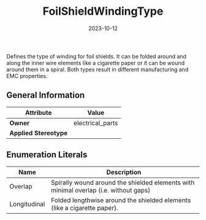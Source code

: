 ﻿---
title: FoilShieldWindingType
toc: false
type: specs
date: "2023-10-12"
draft: false
specification: VEC
version: 2.1.0
documentType: "Recommendation"
elementType: Class
classes:
  - FoilShieldWindingType
menu_name: vec-2.1.0
---
<p> Defines the type of winding for foil shields. It can be folded around and along the inner wire elements like a cigarette paper or it can be wound around them in a spiral. Both types result in different manufacturing and EMC properties.      </p>

## General Information

| Attribute               | Value |
|-------------------------|-------|
| **Owner**               | electrical_parts |
| **Applied Stereotype**  |   |

## Enumeration Literals
| Name          | **Description** |
|---------------|-----------------|
| Overlap | Spirally wound around the shielded elements with minimal overlap (i.e. without gaps) |
| Longitudinal | Folded lengthwise around the shielded elements (like a cigarette paper). |
